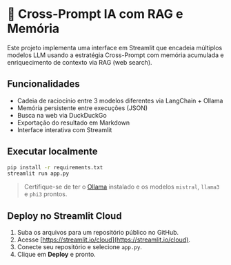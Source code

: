 # 🧠 Cross-Prompt IA com RAG e Memória

Este projeto implementa uma interface em Streamlit que encadeia múltiplos modelos LLM usando a estratégia Cross-Prompt com memória acumulada e enriquecimento de contexto via RAG (web search).

## Funcionalidades

- Cadeia de raciocínio entre 3 modelos diferentes via LangChain + Ollama
- Memória persistente entre execuções (JSON)
- Busca na web via DuckDuckGo
- Exportação do resultado em Markdown
- Interface interativa com Streamlit

## Executar localmente

```bash
pip install -r requirements.txt
streamlit run app.py
```

> Certifique-se de ter o [Ollama](https://ollama.com) instalado e os modelos `mistral`, `llama3` e `phi3` prontos.

## Deploy no Streamlit Cloud

1. Suba os arquivos para um repositório público no GitHub.
2. Acesse [https://streamlit.io/cloud](https://streamlit.io/cloud).
3. Conecte seu repositório e selecione `app.py`.
4. Clique em **Deploy** e pronto.
